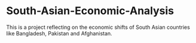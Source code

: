 # South-Asian-Economic-Analysis
This is a project reflecting on the economic shifts of South Asian countries like Bangladesh, Pakistan and Afghanistan. 
